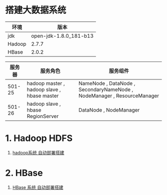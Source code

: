 # 搭建大数据系统

环境 | 版本 
----- | ----- 
jdk  | open-jdk-1.8.0_181-b13
Hadoop | 2.7.7
HBase | 2.0.2

服务器 | 服务角色 | 服务组件
----- | ----- | ----- 
501-25  | hadoop master , hadoop slave ,  hbase master | NameNode , DataNode , SecondaryNameNode , NodeManager , ResourceManager
501-26  | hadoop slave , hbase RegionServer | DataNode , NodeManager


# 1. Hadoop HDFS
 1. [hadoop系统 自动部署搭建](./hadoop_auto/)

# 2. HBase
 1. [HBase 系统 自动部署搭建](./hbase/)